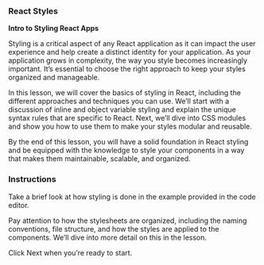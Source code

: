 


### React Styles

**Intro to Styling React Apps**


Styling is a critical aspect of any React application as it can impact the user experience and help create a distinct identity for your application. As your application grows in complexity, the way you style becomes increasingly important. It’s essential to choose the right approach to keep your styles organized and manageable.

In this lesson, we will cover the basics of styling in React, including the different approaches and techniques you can use. We’ll start with a discussion of inline and object variable styling and explain the unique syntax rules that are specific to React. Next, we’ll dive into CSS modules and show you how to use them to make your styles modular and reusable.

By the end of this lesson, you will have a solid foundation in React styling and be equipped with the knowledge to style your components in a way that makes them maintainable, scalable, and organized.

### Instructions

Take a brief look at how styling is done in the example provided in the code editor. 


Pay attention to how the stylesheets are organized, including the naming conventions, file structure, and how the styles are applied to the components. We’ll dive into more detail on this in the lesson.

Click Next when you’re ready to start. 
